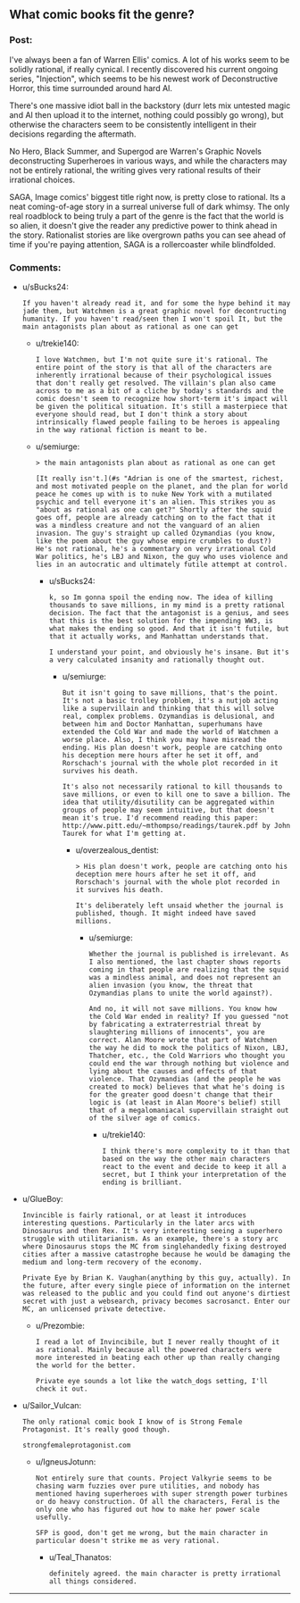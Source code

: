 ## What comic books fit the genre?

### Post:

I've always been a fan of Warren Ellis' comics. A lot of his works seem to be solidly rational, if really cynical. I recently discovered his current ongoing series, "Injection", which seems to be his newest work of Deconstructive Horror, this time surrounded around hard AI.

There's one massive idiot ball in the backstory (durr lets mix untested magic and AI then upload it to the internet, nothing could possibly go wrong), but otherwise the characters seem to be consistently intelligent in their decisions regarding the aftermath.

No Hero, Black Summer, and Supergod are Warren's Graphic Novels deconstructing Superheroes in various ways, and while the characters may not be entirely rational, the writing gives very rational results of their irrational choices. 

SAGA, Image comics' biggest title right now, is pretty close to rational. Its a neat coming-of-age story in a surreal universe full of dark whimsy. The only real roadblock to being truly a part of the genre is the fact that the world is so alien, it doesn't give the reader any predictive power to think ahead in the story. Rationalist stories are like overgrown paths you can see ahead of time if you're paying attention, SAGA is a rollercoaster while blindfolded.

### Comments:

- u/sBucks24:
  ```
  If you haven't already read it, and for some the hype behind it may jade them, but Watchmen is a great graphic novel for decontructing humanity. If you haven't read/seen then I won't spoil It, but the main antagonists plan about as rational as one can get
  ```

  - u/trekie140:
    ```
    I love Watchmen, but I'm not quite sure it's rational. The entire point of the story is that all of the characters are inherently irrational because of their psychological issues that don't really get resolved. The villain's plan also came across to me as a bit of a cliche by today's standards and the comic doesn't seem to recognize how short-term it's impact will be given the political situation. It's still a masterpiece that everyone should read, but I don't think a story about intrinsically flawed people failing to be heroes is appealing in the way rational fiction is meant to be.
    ```

  - u/semiurge:
    ```
    > the main antagonists plan about as rational as one can get

    [It really isn't.](#s "Adrian is one of the smartest, richest, and most motivated people on the planet, and the plan for world peace he comes up with is to nuke New York with a mutilated psychic and tell everyone it's an alien. This strikes you as "about as rational as one can get?" Shortly after the squid goes off, people are already catching on to the fact that it was a mindless creature and not the vanguard of an alien invasion. The guy's straight up called Ozymandias (you know, like the poem about the guy whose empire crumbles to dust?) He's not rational, he's a commentary on very irrational Cold War politics, he's LBJ and Nixon, the guy who uses violence and lies in an autocratic and ultimately futile attempt at control.
    ```

    - u/sBucks24:
      ```
      k, so Im gonna spoil the ending now. The idea of killing thousands to save millions, in my mind is a pretty rational decision. The fact that the antagonist is a genius, and sees that this is the best solution for the impending WW3, is what makes the ending so good. And that it isn't futile, but that it actually works, and Manhattan understands that.

      I understand your point, and obviously he's insane. But it's a very calculated insanity and rationally thought out.
      ```

      - u/semiurge:
        ```
        But it isn't going to save millions, that's the point. It's not a basic trolley problem, it's a nutjob acting like a supervillain and thinking that this will solve real, complex problems. Ozymandias is delusional, and between him and Doctor Manhattan, superhumans have extended the Cold War and made the world of Watchmen a worse place. Also, I think you may have misread the ending. His plan doesn't work, people are catching onto his deception mere hours after he set it off, and Rorschach's journal with the whole plot recorded in it survives his death.

        It's also not necessarily rational to kill thousands to save millions, or even to kill one to save a billion. The idea that utility/disutility can be aggregated within groups of people may seem intuitive, but that doesn't mean it's true. I'd recommend reading this paper: http://www.pitt.edu/~mthompso/readings/taurek.pdf by John Taurek for what I'm getting at.
        ```

        - u/overzealous_dentist:
          ```
          > His plan doesn't work, people are catching onto his deception mere hours after he set it off, and Rorschach's journal with the whole plot recorded in it survives his death.

          It's deliberately left unsaid whether the journal is published, though. It might indeed have saved millions.
          ```

          - u/semiurge:
            ```
            Whether the journal is published is irrelevant. As I also mentioned, the last chapter shows reports coming in that people are realizing that the squid was a mindless animal, and does not represent an alien invasion (you know, the threat that Ozymandias plans to unite the world against?).

            And no, it will not save millions. You know how the Cold War ended in reality? If you guessed "not by fabricating a extraterrestrial threat by slaughtering millions of innocents", you are correct. Alan Moore wrote that part of Watchmen the way he did to mock the politics of Nixon, LBJ, Thatcher, etc., the Cold Warriors who thought you could end the war through nothing but violence and lying about the causes and effects of that violence. That Ozymandias (and the people he was created to mock) believes that what he's doing is for the greater good doesn't change that their logic is (at least in Alan Moore's belief) still that of a megalomaniacal supervillain straight out of the silver age of comics.
            ```

            - u/trekie140:
              ```
              I think there's more complexity to it than that based on the way the other main characters react to the event and decide to keep it all a secret, but I think your interpretation of the ending is brilliant.
              ```

- u/GlueBoy:
  ```
  Invincible is fairly rational, or at least it introduces interesting questions. Particularly in the later arcs with Dinosaurus and then Rex. It's very interesting seeing a superhero struggle with utilitarianism. As an example, there's a story arc where Dinosaurus stops the MC from singlehandedly fixing destroyed cities after a massive catastrophe because he would be damaging the medium and long-term recovery of the economy. 

  Private Eye by Brian K. Vaughan(anything by this guy, actually). In the future, after every single piece of information on the internet was released to the public and you could find out anyone's dirtiest secret with just a websearch, privacy becomes sacrosanct. Enter our MC, an unlicensed private detective.
  ```

  - u/Prezombie:
    ```
    I read a lot of Invincibile, but I never really thought of it as rational. Mainly because all the powered characters were more interested in beating each other up than really changing the world for the better.

    Private eye sounds a lot like the watch_dogs setting, I'll check it out.
    ```

- u/Sailor_Vulcan:
  ```
  The only rational comic book I know of is Strong Female Protagonist. It's really good though.

  strongfemaleprotagonist.com
  ```

  - u/IgneusJotunn:
    ```
    Not entirely sure that counts. Project Valkyrie seems to be chasing warm fuzzies over pure utilities, and nobody has mentioned having superheroes with super strength power turbines or do heavy construction. Of all the characters, Feral is the only one who has figured out how to make her power scale usefully.

    SFP is good, don't get me wrong, but the main character in particular doesn't strike me as very rational.
    ```

    - u/Teal_Thanatos:
      ```
      definitely agreed. the main character is pretty irrational all things considered.
      ```

---


